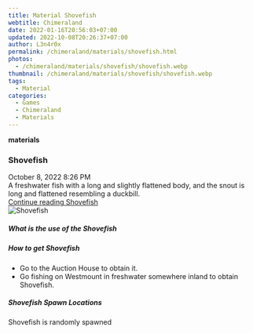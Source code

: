 ```yaml
---
title: Material Shovefish
webtitle: Chimeraland
date: 2022-01-16T20:56:03+07:00
updated: 2022-10-08T20:26:37+07:00
author: L3n4r0x
permalink: /chimeraland/materials/shovefish.html
photos:
  - /chimeraland/materials/shovefish/shovefish.webp
thumbnail: /chimeraland/materials/shovefish/shovefish.webp
tags:
  - Material
categories:
  - Games
  - Chimeraland
  - Materials
---
```


<section id="bootstrap-wrapper">
  <link
    rel="stylesheet"
    href="https://cdn.statically.io/gh/dimaslanjaka/Web-Manajemen/40ac3225/css/bootstrap-4.5-wrapper.css"
  />
  <div
    class="row g-0 border rounded overflow-hidden flex-md-row mb-4 shadow-sm position-relative"
  >
    <div class="col p-4 d-flex flex-column position-static">
      <strong class="d-inline-block mb-2 text-success">materials</strong>
      <h3 class="mb-0">Shovefish</h3>
      <div class="mb-1 text-muted">October 8, 2022 8:26 PM</div>
      <div class="mb-2 border p-1">
        A freshwater fish with a long and slightly flattened body, and the snout
        is long and flattened resembling a duckbill.
      </div>
      <a href="#" class="stretched-link d-none">Continue reading Shovefish</a>
    </div>
    <div class="col-auto d-none d-lg-block">
      <img
        src="/chimeraland/materials/shovefish/shovefish.webp"
        alt="Shovefish"
      />
    </div>
  </div>
  <div class="row">
    <div class="col-lg-6 col-12 mb-2">
      <div class="card">
        <div class="card-body">
          <h5 class="card-title">What is the use of the Shovefish</h5>
          <div class="card-text"><ul></ul></div>
        </div>
      </div>
    </div>
    <div class="col-lg-6 col-12 mb-2">
      <div class="card">
        <div class="card-body">
          <h5 class="card-title">How to get Shovefish</h5>
          <div class="card-text">
            <ul>
              <li>Go to the Auction House to obtain it.</li>
              <li>
                Go fishing on Westmount in freshwater somewhere inland to obtain
                Shovefish.
              </li>
            </ul>
          </div>
        </div>
      </div>
    </div>
    <div class="col-12 mb-2">
      <h5>Shovefish Spawn Locations</h5>
      <p>Shovefish is randomly spawned</p>
    </div>
  </div>
</section>